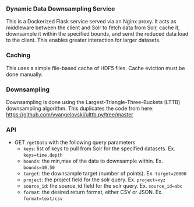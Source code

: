 ### Dynamic Data Downsampling Service

This is a Dockerized Flask service served via an Nginx proxy. It acts as middleware between the client and Solr to fetch data from Solr, cache it, downsample it within the specified bounds, and send the reduced data load to the client. This enables greater interaction for larger datasets.

### Caching

This uses a simple file-based cache of HDF5 files. Cache eviction must be done manually.

### Downsampling

Downsampling is done using the Largest-Triangle-Three-Buckets (LTTB) downsampling algorithm.
This duplicates the code from here: https://github.com/vvangelovski/ulttb.py/tree/master

### API

 * GET `/getData` with the following query parameters
    * `keys`: list of keys to pull from Solr for the specified datasets. Ex. `keys=time,depth`
    * `bounds`: the min,max of the data to downsample within. Ex. `bounds=10,50`
    * `target`: the downsample target (number of points). Ex. `target=20000`
    * `project`: the project field for the solr query. Ex. `project=xyz`
    * `source_id`: the source_id field for the solr query. Ex. `source_id=abc`
    * `format`: the desired return format, either CSV or JSON. Ex. `format=text/csv`